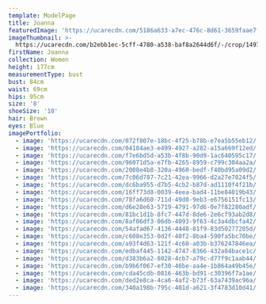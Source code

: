```yaml
---
template: ModelPage
title: Joanna
featuredImage: 'https://ucarecdn.com/5186a633-a7ec-476c-8d61-3659faae7f9b/'
imageThumbnail: >-
  https://ucarecdn.com/b2ebb1ec-5cff-4780-a538-baf8a2644d6f/-/crop/1497x2370/135,0/-/preview/
firstName: Joanna
collection: Women
height: 177cm
measurementType: bust
bust: 84cm
waist: 69cm
hips: 95cm
size: '8'
shoeSize: '10'
hair: Brown
eyes: Blue
imagePortfolio:
  - image: 'https://ucarecdn.com/072f807e-18bc-4f25-b78b-e7ea5b55eb12/'
  - image: 'https://ucarecdn.com/04184ae3-e499-4927-a282-a15a669f12ed/'
  - image: 'https://ucarecdn.com/f7e6bd5d-a53b-4f8b-90d9-1ac640595c17/'
  - image: 'https://ucarecdn.com/96071d5a-e7fb-4265-8959-c799c304aa2a/'
  - image: 'https://ucarecdn.com/2008e4b8-320a-4960-bedf-f40bd95a09d2/'
  - image: 'https://ucarecdn.com/7c06d787-7c21-42ea-9966-d2a27e7024f5/'
  - image: 'https://ucarecdn.com/dc6ba955-d7b5-4cb2-b87d-ad1110f4f21b/'
  - image: 'https://ucarecdn.com/16ff73d8-0039-4eea-bad4-11be84019b43/'
  - image: 'https://ucarecdn.com/78fa6d60-711d-49d0-9eb3-e6756151fc13/'
  - image: 'https://ucarecdn.com/d6e28e63-5719-4791-97d6-0e7f82280adf/'
  - image: 'https://ucarecdn.com/81bc1d1b-8fc7-447d-8de6-2e6cf93ab2d8/'
  - image: 'https://ucarecdn.com/8af06df3-06db-4093-9f63-4c3a4dbcfa42/'
  - image: 'https://ucarecdn.com/54afad67-4136-4448-81f9-83d50277205d/'
  - image: 'https://ucarecdn.com/c608e353-0d2f-40f2-8ba4-590fa5bc70be/'
  - image: 'https://ucarecdn.com/a93f4d63-121f-4c60-a03b-b376247846ea/'
  - image: 'https://ucarecdn.com/edbaf445-1142-4747-8366-432a84bace1c/'
  - image: 'https://ucarecdn.com/d383b6a2-8028-4cb7-a79c-d77f9c1aab44/'
  - image: 'https://ucarecdn.com/b9b6f067-ef30-46be-aa4e-1b864a49b45e/'
  - image: 'https://ucarecdn.com/cda45cdb-0816-463b-bd91-c30396f7a1ae/'
  - image: 'https://ucarecdn.com/ded2e8ca-4ca6-4af2-b73f-63a7439ac96a/'
  - image: 'https://ucarecdn.com/340a198b-795c-401d-a621-3f4783d10d41/'
---
```


